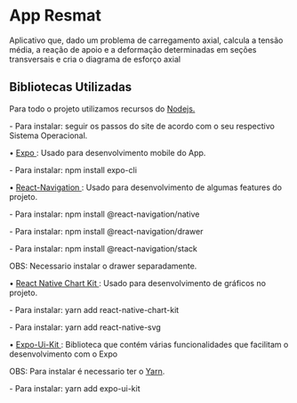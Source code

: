 # App Resmat
Aplicativo que, dado um problema de carregamento axial, calcula a tensão média, a reação de apoio e a deformação determinadas em seções transversais e cria o diagrama de esforço axial

<h2> Bibliotecas Utilizadas </h2>


<p>Para todo o projeto utilizamos recursos do <a href= "https://nodejs.org/en/"/> Nodejs.</a></p>
<p>   - Para instalar: seguir os passos do site de acordo com o seu respectivo Sistema Operacional. </p>


<p> • <a href= "https://expo.io/"/> Expo </a>: Usado para desenvolvimento mobile do App. </p>
<p>   - Para instalar: npm install expo-cli</p>


<p> • <a href= "https://reactnavigation.org/docs/getting-started/"/> React-Navigation </a>: Usado para desenvolvimento de algumas features do projeto. </p>
<p>   - Para instalar: npm install @react-navigation/native</p>
<p>   - Para instalar: npm install @react-navigation/drawer</p>
<p>   - Para instalar: npm install @react-navigation/stack</p>
<p> OBS: Necessario instalar o drawer separadamente.</p>


<p> • <a href= "https://github.com/indiespirit/react-native-chart-kit"/> React Native Chart Kit </a>: Usado para desenvolvimento de gráficos no projeto. </p>
<p>   - Para instalar: yarn add react-native-chart-kit</p>
<p>   - Para instalar: yarn add react-native-svg</p>


<p> • <a href = "https://github.com/react-ui-kit/expo-ui-kit"/> Expo-Ui-Kit </a>: Biblioteca que contém várias funcionalidades que facilitam o desenvolvimento com o Expo </p>
<p> OBS: Para instalar é necessario ter o <a href= "https://yarnpkg.com/"/> Yarn</a>.</p>
<p>   - Para instalar: yarn add expo-ui-kit</p>
